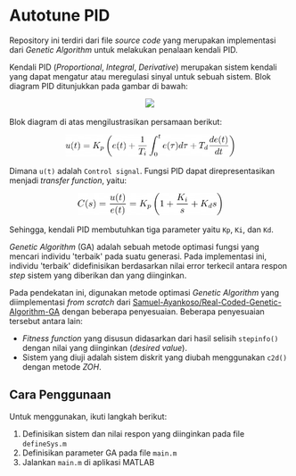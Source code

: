 # Autotune PID

Repository ini terdiri dari file *source code* yang merupakan implementasi dari *Genetic Algorithm* untuk melakukan penalaan kendali PID.

Kendali PID (*Proportional*, *Integral*, *Derivative*) merupakan sistem kendali yang dapat mengatur atau meregulasi sinyal untuk sebuah sistem. Blok diagram PID ditunjukkan pada gambar di bawah:

<p align="center">
<img src="https://www.researchgate.net/profile/Hari-Bansal/publication/268802558/figure/fig1/AS:669373450682369@1536602475197/Block-diagram-of-a-system-with-PID-controller.png" width="300">
</p>

Blok diagram di atas mengilustrasikan persamaan berikut:

<p align="center"><img src="./asset/pid-equ.png" height=40px></p>

Dimana `u(t)` adalah `Control signal`. Fungsi PID dapat direpresentasikan menjadi *transfer function*, yaitu:

<p align="center"><img src="./asset/transfer-function.png" height=40px></p>

Sehingga, kendali PID membutuhkan tiga parameter yaitu `Kp`, `Ki`, dan `Kd`.

*Genetic Algorithm* (GA) adalah sebuah metode optimasi fungsi yang mencari individu 'terbaik' pada suatu generasi. Pada implementasi ini, individu 'terbaik' didefinisikan berdasarkan nilai error terkecil antara respon *step* sistem yang diberikan dan yang diinginkan.

Pada pendekatan ini, digunakan metode optimasi *Genetic Algorithm* yang diimplementasi *from scratch* dari <a href="https://github.com/Samuel-Ayankoso/Real-Coded-Genetic-Algorithm-GA-">Samuel-Ayankoso/Real-Coded-Genetic-Algorithm-GA</a> dengan beberapa penyesuaian. Beberapa penyesuaian tersebut antara lain:

- *Fitness function* yang disusun didasarkan dari hasil selisih `stepinfo()` dengan nilai yang diinginkan (*desired value*).
-  Sistem yang diuji adalah sistem diskrit yang diubah menggunakan `c2d()` dengan metode *ZOH*.

## Cara Penggunaan

Untuk menggunakan, ikuti langkah berikut:

1. Definisikan sistem dan nilai respon yang diinginkan pada file `defineSys.m`
2. Definisikan parameter GA pada file `main.m`
3. Jalankan `main.m` di aplikasi MATLAB